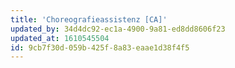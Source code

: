 ```yaml
---
title: 'Choreografieassistenz [CA]'
updated_by: 34d4dc92-ec1a-4900-9a81-ed8dd8606f23
updated_at: 1610545504
id: 9cb7f30d-059b-425f-8a83-eaae1d38f4f5
---
```

